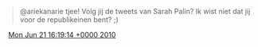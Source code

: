 > @ariekanarie tjee\! Volg jij de tweets van Sarah Palin? Ik wist niet dat jij voor de republikeinen bent? ;\)

<img src="../../media/tweet.ico" width="12" /> [Mon Jun 21 16:19:14 +0000 2010](https://twitter.com/DromerDenker/status/16704658818)